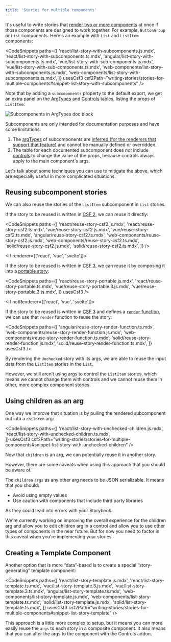```yaml
---
title: 'Stories for multiple components'
---
```


It's useful to write stories that [render two or more components](../writing-stories/index.md#stories-for-two-or-more-components) at once if those components are designed to work together. For example, `ButtonGroup` or `List` components. Here's an example with `List` and `ListItem` components:

<!-- prettier-ignore-start -->

<CodeSnippets
  paths={[
    'react/list-story-with-subcomponents.js.mdx',
    'react/list-story-with-subcomponents.ts.mdx',
    'angular/list-story-with-subcomponents.ts.mdx',
    'vue/list-story-with-sub-components.js.mdx',
    'vue/list-story-with-sub-components.ts.mdx',
    'web-components/list-story-with-subcomponents.js.mdx',
    'web-components/list-story-with-subcomponents.ts.mdx',
  ]}
  usesCsf3
  csf2Path="writing-stories/stories-for-multiple-components#snippet-list-story-with-subcomponents"
/>

<!-- prettier-ignore-end -->

Note that by adding a `subcomponents` property to the default export, we get an extra panel on the [ArgTypes](../writing-docs/doc-blocks.md#argtypes) and [Controls](../essentials/controls.md#) tables, listing the props of `ListItem`:

![Subcomponents in ArgTypes doc block](./doc-block-arg-types-subcomponents-for-list.png)

Subcomponents are only intended for documentation purposes and have some limitations:

1. The [argTypes](../api/arg-types.md) of subcomponents are [inferred (for the renderers that support that feature)](../api/arg-types.md#automatic-argtype-inference) and cannot be manually defined or overridden.
2. The table for each documented subcomponent does _not_ include [controls](../essentials/controls.md) to change the value of the props, because controls always apply to the main component's args.

Let's talk about some techniques you can use to mitigate the above, which are especially useful in more complicated situations.

## Reusing subcomponent stories

We can also reuse the stories of the `ListItem` subcomponent in `List` stories.

If the story to be reused is written in [CSF 2](../../../release-6-5/docs/api/csf.md), we can reuse it directly:

<!-- prettier-ignore-start -->

<CodeSnippets
  paths={[
    'react/reuse-story-csf2.js.mdx', 
    'react/reuse-story-csf2.ts.mdx',
    'vue/reuse-story-csf2.js.mdx',
    'vue/reuse-story-csf2.ts.mdx',
    'angular/reuse-story-csf2.ts.mdx',
    'web-components/reuse-story-csf2.js.mdx',
    'web-components/reuse-story-csf2.ts.mdx',
    'solid/reuse-story-csf2.js.mdx',
    'solid/reuse-story-csf2.ts.mdx',
  ]}
/>

<!-- prettier-ignore-end -->

<If renderer={['react', 'vue', 'svelte']}>

If the story to be reused is written in [CSF 3](../api/csf.md), we can reuse it by composing it into a [portable story](../api/portable-stories-jest.md):

<!-- prettier-ignore-start -->

<CodeSnippets
  paths={[
    'react/reuse-story-portable.js.mdx',
    'react/reuse-story-portable.ts.mdx',
    'vue/reuse-story-portable.3.js.mdx',
    'vue/reuse-story-portable.3.ts.mdx',
  ]}
  usesCsf3
/>

<!-- prettier-ignore-end -->

<!-- END if react, vue, svelte -->
</If>

<If notRenderer={['react', 'vue', 'svelte']}>

If the story to be reused is written in [CSF 3](../api/csf.md) and defines a [`render` function](../api/csf.md#custom-render-functions), we can use that `render` function to reuse the story:

<!-- prettier-ignore-start -->

<CodeSnippets
  paths={[
    'angular/reuse-story-render-function.ts.mdx',
    'web-components/reuse-story-render-function.js.mdx',
    'web-components/reuse-story-render-function.ts.mdx',
    'solid/reuse-story-render-function.js.mdx',
    'solid/reuse-story-render-function.ts.mdx',
  ]}
  usesCsf3
/>

<!-- prettier-ignore-end -->

<!-- END if not react, vue, svelte -->
</If>

By rendering the `Unchecked` story with its args, we are able to reuse the input data from the `ListItem` stories in the `List`.

However, we still aren’t using args to control the `ListItem` stories, which means we cannot change them with controls and we cannot reuse them in other, more complex component stories.

## Using children as an arg

One way we improve that situation is by pulling the rendered subcomponent out into a `children` arg:

<!-- TODO: Update this snippet, too -->

<!-- prettier-ignore-start -->

<CodeSnippets
  paths={[
    'react/list-story-with-unchecked-children.js.mdx',
    'react/list-story-with-unchecked-children.ts.mdx',    
  ]}
  usesCsf3
  csf2Path="writing-stories/stories-for-multiple-components#snippet-list-story-with-unchecked-children"
/>

<!-- prettier-ignore-end -->

Now that `children` is an arg, we can potentially reuse it in another story.

However, there are some caveats when using this approach that you should be aware of.

The `children` `args` as any other arg needs to be JSON serializable. It means that you should:

- Avoid using empty values
- Use caution with components that include third party libraries

As they could lead into errors with your Storybook.

<Callout variant="info">

We're currently working on improving the overall experience for the children arg and allow you to edit children arg in a control and allow you to use other types of components in the near future. But for now you need to factor in this caveat when you're implementing your stories.

</Callout>

## Creating a Template Component

Another option that is more “data”-based is to create a special “story-generating” template component:

<!-- prettier-ignore-start -->

<CodeSnippets
  paths={[
    'react/list-story-template.js.mdx',
    'react/list-story-template.ts.mdx',
    'vue/list-story-template.3.js.mdx',
    'vue/list-story-template.3.ts.mdx',
    'angular/list-story-template.ts.mdx',
    'web-components/list-story-template.js.mdx',
    'web-components/list-story-template.ts.mdx',
    'solid/list-story-template.js.mdx',
    'solid/list-story-template.ts.mdx',
  ]}
  usesCsf3
  csf2Path="writing-stories/stories-for-multiple-components#snippet-list-story-template"
/>

<!-- prettier-ignore-end -->

This approach is a little more complex to setup, but it means you can more easily reuse the `args` to each story in a composite component. It also means that you can alter the args to the component with the Controls addon.
